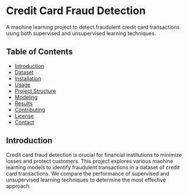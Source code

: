 # Credit Card Fraud Detection

A machine learning project to detect fraudulent credit card transactions using both supervised and unsupervised learning techniques.

## Table of Contents

- [Introduction](#introduction)
- [Dataset](#dataset)
- [Installation](#installation)
- [Usage](#usage)
- [Project Structure](#project-structure)
- [Modeling](#modeling)
- [Results](#results)
- [Contributing](#contributing)
- [License](#license)
- [Contact](#contact)

## Introduction

Credit card fraud detection is crucial for financial institutions to minimize losses and protect customers. This project explores various machine learning models to identify fraudulent transactions in a dataset of credit card transactions. We compare the performance of supervised and unsupervised learning techniques to determine the most effective approach.

